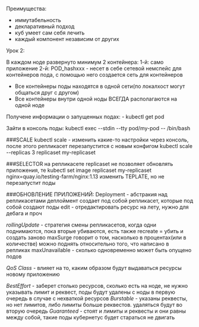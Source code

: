 Преимущества:

- иммутабельность
- декларативный подход
- куб умеет сам себя лечить
- каждый компонент независим от других


Урок 2:

В каждом ноде развернуто минимум 2 контейнера:
 1-й: само приложение
 2-й: POD_hashxxx - несет в себе сетевой немспейс для контейнеров пода, с помощью него создается сеть для контейнеров

- Все контейнеры поды находятся в одной сети(по локалхост могут общаться друг с другом)
- Все контейнеры внутри одной ноды ВСЕГДА располагаются на одной ноде

Получене информации о запущенных подах:
	- kubectl get pod

Зайти в консоль поды:
kubectl exec --stdin --tty pod/my-pod -- /bin/bash

###SCALE
kubectl scale - изменить какие-то настройки через консоль, после этого репликасет перезапустится с новым конфигом
kubectl scale --replicas 3 replicaset my-replicaset

###SELECTOR на репликасете
replicaset не позволяет обновлять приложения, те
kubectl set image replicaset my-replicaset nginx=quay.io/testing-farm/nginx:1.13 изменить TEPLATE, но не перезапустит поды

###ОБНОВЛЕНИЕ ПРИЛОЖЕНИЙ:
Deployment - абстракия над репликасетами
деплоймент создает под собой репликасет, которые под собой создают поды
edit - отредактировать ресурс на лету, нужно для дебага и проч


_rollingUpdate_ - стратегия смены репликасетов, когда одни поднимаются, пока вторые убиваются, есть также recreate = убить и создать заново
	maxSurge говорит о том, насколько в процентах(или в количестве) можно поднять относительно того, что написано в репликах
	maxUnavailable - сколько одновременно может быть опущено подов

_QoS Class_ - влияет на то, каким образом будут выдаваться ресурсы новому приложению

_BestEffort_ - заберет столько ресурсов, сколько есть на ноде, не нужно указывать лимит и реквест, поды будут удалены с ноды в первую очередь в случае с нехваткой ресурсов
_Burstable_ - указаны реквесты, но нет лимитов, либо лимиты больше реквестов. удаляться будут во вторую очередь
_Guaranteed_ - стоят и лимиты и реквесты и они равны между собой, такие поды кубернетус будет стараться не двигать











